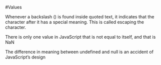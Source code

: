 #Values

Whenever a backslash (\) is found inside quoted text, it indicates that the character after it has a special meaning. 
This is called escaping the character.

There is only one value in JavaScript that is not equal to itself, and that is NaN

The difference in meaning between undefined and null is an accident of JavaScript’s design
